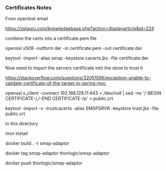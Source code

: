 
### Certificates Notes 

From opentest email

https://sslguru.com/knowledgebase.php?action=displayarticle&id=224

combine the certs into a certificate.pem file

openssl x509 -outform der -in certificate.pem -out certificate.der

keytool -import -alias smsp -keystore cacerts.jks -file certificate.der

Now need to import the servers certificate into the store to trust it

https://stackoverflow.com/questions/32051596/exception-unable-to-validate-certificate-of-the-target-in-spring-mvc

openssl s_client -connect 192.168.128.11:443 < /dev/null | sed -ne '/-BEGIN CERTIFICATE-/,/-END CERTIFICATE-/p' > public.crt

keytool -import -v -trustcacerts -alias SMSPSRVR -keystore trust.jks -file public.crt


In this directory

mvn install 

docker build . -t smsp-adaptor

docker tag smsp-adaptor thorlogic/smsp-adaptor

docker push thorlogic/smsp-adaptor

